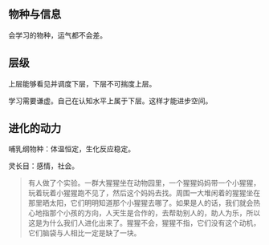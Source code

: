 

## 物种与信息

会学习的物种，运气都不会差。

## 层级

上层能够看见并调度下层，下层不可揣度上层。

学习需要谦虚。自己在认知水平上属于下层。这样才能进步空间。

## 进化的动力

哺乳纲物种：体温恒定，生化反应稳定。

灵长目：感情，社会。

> 有人做了个实验。一群大猩猩坐在动物园里，一个猩猩妈妈带一个小猩猩，玩着玩着小猩猩跑不见了，然后这个妈妈去找。周围一大堆闲着的猩猩坐在那里晒太阳，它们明明知道那个小猩猩去哪了。如果是人的话，我们就会热心地指那个小孩的方向，人天生是合作的，去帮助别人的，助人为乐，所以这是为什么我们人进化出来了。猩猩不会，猩猩不指，它们没有这个动机，它们脑袋与人相比一定是缺了一块。
